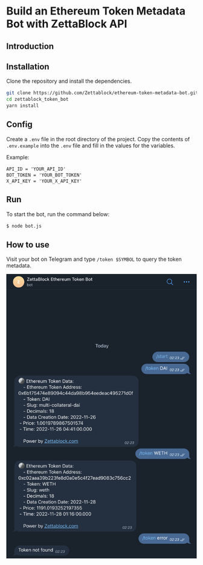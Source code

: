 # Build an Ethereum Token Metadata Bot with ZettaBlock API

## Introduction

## Installation

Clone the repository and install the dependencies.

```bash
git clone https://github.com/Zettablock/ethereum-token-metadata-bot.git
cd zettablock_token_bot
yarn install
```

## Config

Create a `.env` file in the root directory of the project. Copy the contents of `.env.example` into the `.env` file and fill in the values for the variables.

Example:
```
API_ID = 'YOUR_API_ID'
BOT_TOKEN = 'YOUR_BOT_TOKEN'
X_API_KEY = 'YOUR_X_API_KEY'
```

## Run

To start the bot, run the command below:

```bash
$ node bot.js
```

## How to use

Visit your bot on Telegram and type `/token $SYMBOL` to query the token metadata.

![demo](demo.png)
